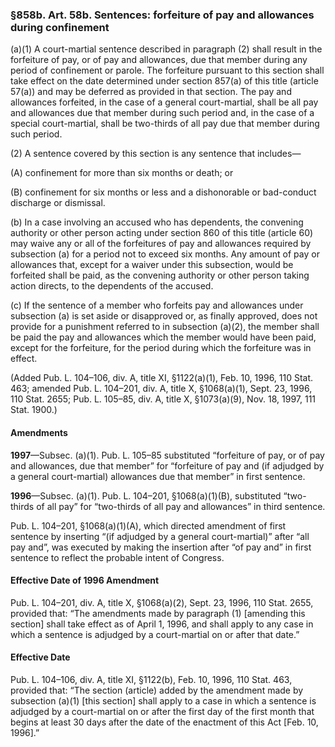 ### §858b. Art. 58b. Sentences: forfeiture of pay and allowances during confinement ###

(a)(1) A court-martial sentence described in paragraph (2) shall result in the forfeiture of pay, or of pay and allowances, due that member during any period of confinement or parole. The forfeiture pursuant to this section shall take effect on the date determined under section 857(a) of this title (article 57(a)) and may be deferred as provided in that section. The pay and allowances forfeited, in the case of a general court-martial, shall be all pay and allowances due that member during such period and, in the case of a special court-martial, shall be two-thirds of all pay due that member during such period.

(2) A sentence covered by this section is any sentence that includes—

(A) confinement for more than six months or death; or

(B) confinement for six months or less and a dishonorable or bad-conduct discharge or dismissal.

(b) In a case involving an accused who has dependents, the convening authority or other person acting under section 860 of this title (article 60) may waive any or all of the forfeitures of pay and allowances required by subsection (a) for a period not to exceed six months. Any amount of pay or allowances that, except for a waiver under this subsection, would be forfeited shall be paid, as the convening authority or other person taking action directs, to the dependents of the accused.

(c) If the sentence of a member who forfeits pay and allowances under subsection (a) is set aside or disapproved or, as finally approved, does not provide for a punishment referred to in subsection (a)(2), the member shall be paid the pay and allowances which the member would have been paid, except for the forfeiture, for the period during which the forfeiture was in effect.

(Added Pub. L. 104–106, div. A, title XI, §1122(a)(1), Feb. 10, 1996, 110 Stat. 463; amended Pub. L. 104–201, div. A, title X, §1068(a)(1), Sept. 23, 1996, 110 Stat. 2655; Pub. L. 105–85, div. A, title X, §1073(a)(9), Nov. 18, 1997, 111 Stat. 1900.)

#### Amendments ####

**1997**—Subsec. (a)(1). Pub. L. 105–85 substituted “forfeiture of pay, or of pay and allowances, due that member” for “forfeiture of pay and (if adjudged by a general court-martial) allowances due that member” in first sentence.

**1996**—Subsec. (a)(1). Pub. L. 104–201, §1068(a)(1)(B), substituted “two-thirds of all pay” for “two-thirds of all pay and allowances” in third sentence.

Pub. L. 104–201, §1068(a)(1)(A), which directed amendment of first sentence by inserting “(if adjudged by a general court-martial)” after “all pay and”, was executed by making the insertion after “of pay and” in first sentence to reflect the probable intent of Congress.

#### Effective Date of 1996 Amendment ####

Pub. L. 104–201, div. A, title X, §1068(a)(2), Sept. 23, 1996, 110 Stat. 2655, provided that: “The amendments made by paragraph (1) [amending this section] shall take effect as of April 1, 1996, and shall apply to any case in which a sentence is adjudged by a court-martial on or after that date.”

#### Effective Date ####

Pub. L. 104–106, div. A, title XI, §1122(b), Feb. 10, 1996, 110 Stat. 463, provided that: “The section (article) added by the amendment made by subsection (a)(1) [this section] shall apply to a case in which a sentence is adjudged by a court-martial on or after the first day of the first month that begins at least 30 days after the date of the enactment of this Act [Feb. 10, 1996].”